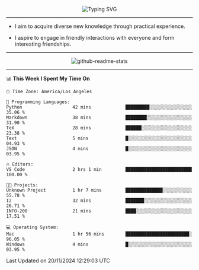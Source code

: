 <p align="center">
  <img src="https://readme-typing-svg.demolab.com?font=Fira+Code&weight=500&size=32&duration=2500&pause=1600&center=true&vCenter=true&random=false&width=1024&height=64&lines=Hi+there+%F0%9F%91%8B;I'm+delighted+you+could+make+it+here+%F0%9F%8E%89;I'm+Harry%2C+a+college+student+still+finding+my+way" alt="Typing SVG" />
</p>


---


- I aim to acquire diverse new knowledge through practical experience.

- I aspire to engage in friendly interactions with everyone and form interesting friendships.


---


<p align="center">
  <img src="https://github-readme-stats.vercel.app/api?username=Harry-Jing&show_icons=true" alt="github-readme-stats"/>
</p>


---

<!--START_SECTION:waka-->
📊 **This Week I Spent My Time On** 

```text
🕑︎ Time Zone: America/Los_Angeles

💬 Programming Languages: 
Python                   42 mins             █████████░░░░░░░░░░░░░░░░   35.06 % 
Markdown                 38 mins             ████████░░░░░░░░░░░░░░░░░   31.90 % 
TeX                      28 mins             ██████░░░░░░░░░░░░░░░░░░░   23.38 % 
Text                     5 mins              █░░░░░░░░░░░░░░░░░░░░░░░░   04.93 % 
JSON                     4 mins              █░░░░░░░░░░░░░░░░░░░░░░░░   03.95 % 

🔥 Editors: 
VS Code                  2 hrs 1 min         █████████████████████████   100.00 % 

🐱‍💻 Projects: 
Unknown Project          1 hr 7 mins         ██████████████░░░░░░░░░░░   55.78 % 
I2                       32 mins             ███████░░░░░░░░░░░░░░░░░░   26.71 % 
INFO-200                 21 mins             ████░░░░░░░░░░░░░░░░░░░░░   17.51 % 

💻 Operating System: 
Mac                      1 hr 56 mins        ████████████████████████░   96.05 % 
Windows                  4 mins              █░░░░░░░░░░░░░░░░░░░░░░░░   03.95 % 
```


 Last Updated on 20/11/2024 12:29:03 UTC
<!--END_SECTION:waka-->
